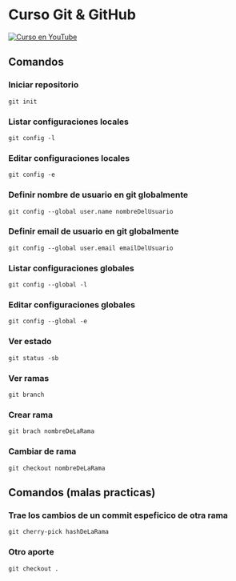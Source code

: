# Curso Git & GitHub
[![Curso en YouTube](https://cdn.icon-icons.com/icons2/1488/PNG/128/5295-youtube-i_102568.png "Curso en YouTube")](https://www.youtube.com/watch?v=u49BtIIdLv4&list=PLVPhgrU5vr6MPLPmORSxD76E8yG33YY-C "Curso en YouTube")
## Comandos
### Iniciar repositorio
	git init
### Listar configuraciones locales
	git config -l
### Editar configuraciones locales
	git config -e
### Definir nombre de usuario en git globalmente
	git config --global user.name nombreDelUsuario
### Definir email de usuario en git globalmente
	git config --global user.email emailDelUsuario
### Listar configuraciones globales
	git config --global -l
### Editar configuraciones globales
	git config --global -e
### Ver estado
	git status -sb
### Ver ramas
	git branch
### Crear rama
	git brach nombreDeLaRama
### Cambiar de rama
	git checkout nombreDeLaRama
## Comandos (malas practicas)
### Trae los cambios de un commit espeficico de otra rama
	git cherry-pick hashDeLaRama
### Otro aporte
	git checkout .
